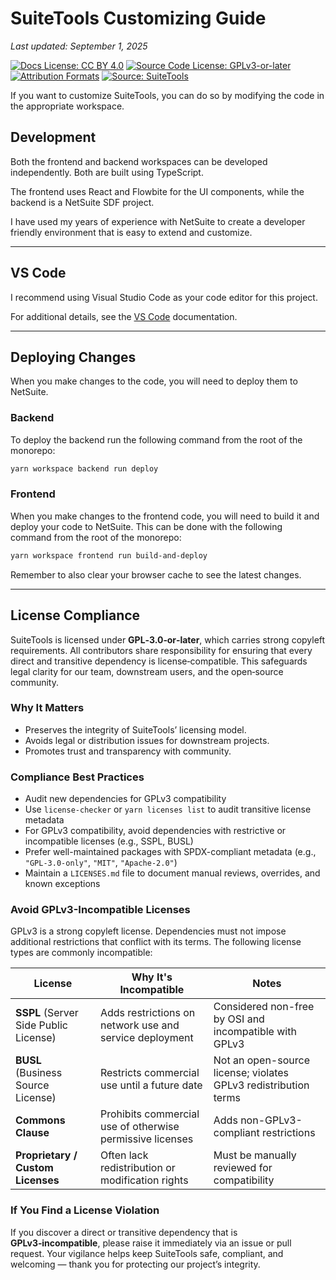# SuiteTools Customizing Guide

_Last updated: September 1, 2025_

<!-- License badges: keep in sync with LICENSE, LICENSE-DOCS.md and ATTRIBUTION.md -->
[![Docs License: CC BY 4.0](https://img.shields.io/badge/Docs%20License-CC%20BY%204.0-lightgrey.svg)](../../LICENSE-DOCS.md) [![Source Code License: GPLv3-or-later](https://img.shields.io/badge/Source%20Code-GPLv3--or--later-yellow.svg)](../../LICENSE)
[![Attribution Formats](https://img.shields.io/badge/Attribution%20Formats-Markdown%20%26%20Plain%20Text-blue)](../../ATTRIBUTION.md) [![Source: SuiteTools](https://img.shields.io/badge/Source-SuiteTools-green)](https://github.com/mattplant/SuiteTools/)

If you want to customize SuiteTools, you can do so by modifying the code in the appropriate workspace.

## Development

Both the frontend and backend workspaces can be developed independently. Both are built using TypeScript.

The frontend uses React and Flowbite for the UI components, while the backend is a NetSuite SDF project.

I have used my years of experience with NetSuite to create a developer friendly environment that is easy to extend and customize.

---

## VS Code

I recommend using Visual Studio Code as your code editor for this project.

For additional details, see the [VS Code](vscode.md) documentation.

---

## Deploying Changes

When you make changes to the code, you will need to deploy them to NetSuite.

### Backend

To deploy the backend run the following command from the root of the monorepo:

```bash
yarn workspace backend run deploy
```

### Frontend

When you make changes to the frontend code, you will need to build it and deploy your code to NetSuite. This can be done with the following command from the root of the monorepo:

```bash
yarn workspace frontend run build-and-deploy
```

Remember to also clear your browser cache to see the latest changes.

---

## License Compliance

<!-- TODO: add in documentation license -->

SuiteTools is licensed under **GPL‑3.0‑or‑later**, which carries strong copyleft requirements. All contributors share responsibility for ensuring that every direct and transitive dependency is license‑compatible. This safeguards legal clarity for our team, downstream users, and the open‑source community.

### Why It Matters

- Preserves the integrity of SuiteTools’ licensing model.
- Avoids legal or distribution issues for downstream projects.
- Promotes trust and transparency with community.

### Compliance Best Practices

- Audit new dependencies for GPLv3 compatibility
- Use `license-checker` or `yarn licenses list` to audit transitive license metadata
- For GPLv3 compatibility, avoid dependencies with restrictive or incompatible licenses (e.g., SSPL, BUSL)
- Prefer well-maintained packages with SPDX-compliant metadata (e.g., `"GPL-3.0-only"`, `"MIT"`, `"Apache-2.0"`)
- Maintain a `LICENSES.md` file to document manual reviews, overrides, and known exceptions

### Avoid GPLv3-Incompatible Licenses

GPLv3 is a strong copyleft license. Dependencies must not impose additional restrictions that conflict with its terms. The following license types are commonly incompatible:

| License | Why It's Incompatible | Notes |
|--------|------------------------|-------|
| **SSPL** (Server Side Public License) | Adds restrictions on network use and service deployment | Considered non-free by OSI and incompatible with GPLv3 |
| **BUSL** (Business Source License) | Restricts commercial use until a future date | Not an open-source license; violates GPLv3 redistribution terms |
| **Commons Clause** | Prohibits commercial use of otherwise permissive licenses | Adds non-GPLv3-compliant restrictions |
| **Proprietary / Custom Licenses** | Often lack redistribution or modification rights | Must be manually reviewed for compatibility |

### If You Find a License Violation

If you discover a direct or transitive dependency that is **GPLv3‑incompatible**, please raise it immediately via an issue or pull request. Your vigilance helps keep SuiteTools safe, compliant, and welcoming — thank you for protecting our project’s integrity.
